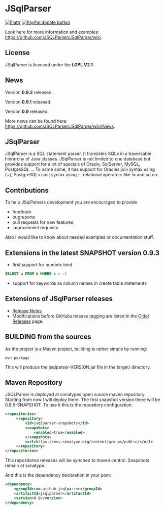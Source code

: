 # JSqlParser

[![Flattr](http://api.flattr.com/button/flattr-badge-large.png)](https://flattr.com/submit/auto?user_id=wumpz&url=http%3A%2F%2Fgithub.com%2FJSQLParser%2FJSqlParser)  [![PayPal donate button](http://img.shields.io/paypal/donate.png?color=yellow)](https://www.paypal.com/cgi-bin/webscr?cmd=_s-xclick&hosted_button_id=64CCN9JJANZXA "Help this JSqlParser version using Paypal")  

Look here for more information and examples: https://github.com/JSQLParser/JSqlParser/wiki.

## License

JSqlParser is licensed under the **LGPL V2.1**.


## News

Version **0.9.2** released.

Version **0.9.1** released.

Version **0.9** released.

More news can be found here: https://github.com/JSQLParser/JSqlParser/wiki/News.

## JSqlParser

JSqlParser is a SQL statement parser. It translates SQLs in a traversable hierarchy of Java classes. JSqlParser is not limited to one database but provides support for a lot of specials of Oracle, SqlServer, MySQL, PostgreSQL ... To name some, it has support for Oracles join syntax using (+), PostgreSQLs cast syntax using ::, relational operators like != and so on.

## Contributions
To help JSqlParsers development you are encouraged to provide 
* feedback
* bugreports
* pull requests for new features
* improvement requests

Also I would like to know about needed examples or documentation stuff. 

## Extensions in the latest SNAPSHOT version 0.9.3

* first support for numeric bind

```sql
SELECT a FROM b WHERE c = :1
```

* support for keywords as column names in create table statements

## Extensions of JSqlParser releases

* [Release Notes](https://github.com/JSQLParser/JSqlParser/releases)
* Modifications before GitHubs release tagging are listed in the [Older Releases](https://github.com/JSQLParser/JSqlParser/wiki/Older-Releases) page.



## BUILDING from the sources

As the project is a Maven project, building is rather simple by running:

	mvn package

This will produce the jsqlparser-VERSION.jar file in the target/ directory.

## Maven Repository

JSQLParser is deployed at sonatypes open source maven repository. 
Starting from now I will deploy there. The first snapshot version there will be 0.8.5-SNAPSHOT.
To use it this is the repository configuration:

```xml
<repositories>
     <repository>
         <id>jsqlparser-snapshots</id>
         <snapshots>
             <enabled>true</enabled>
         </snapshots>
         <url>https://oss.sonatype.org/content/groups/public/</url>
     </repository>
</repositories>
```
This repositories releases will be synched to maven central. Snapshots remain at sonatype.

And this is the dependency declaration in your pom:
```xml
<dependency>
	<groupId>com.github.jsqlparser</groupId>
	<artifactId>jsqlparser</artifactId>
	<version>0.9</version>
</dependency>
```

